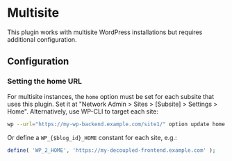 # Multisite

This plugin works with multisite WordPress installations but requires additional configuration.

## Configuration

### Setting the home URL

For multisite instances, the `home` option must be set for each subsite that uses this plugin. Set it at "Network Admin > Sites > [Subsite] > Settings > Home". Alternatively, use WP-CLI to target each site:

```sh
wp --url="https://my-wp-backend.example.com/site1/" option update home "https://my-decoupled-frontend.example.com"
```

Or define a `WP_{$blog_id}_HOME` constant for each site, e.g.:

```php
define( 'WP_2_HOME', 'https://my-decoupled-frontend.example.com' );
```
